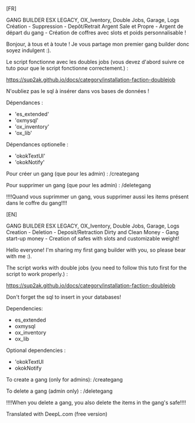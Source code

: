 [FR] 

GANG BUILDER ESX LEGACY, OX_Iventory, Double Jobs, Garage, Logs Création - Suppression - Depôt/Retrait Argent Sale et Propre - Argent de départ du gang - Création de coffres avec slots et poids personnalisable !

Bonjour, à tous et à toute ! Je vous partage mon premier gang builder donc soyez indulgent :). 


Le script fonctionne avec les doubles jobs (vous devez d'abord suivre ce tuto pour que le script fonctionne correctement.) : 

https://sup2ak.github.io/docs/category/installation-faction-doublejob


N'oubliez pas le sql à insérer dans vos bases de données ! 

Dépendances : 
- 'es_extended'
- 'oxmysql'
- 'ox_inventory'
- 'ox_lib'

Dépendances optionelle : 
- 'okokTextUI'
- 'okokNotify'


Pour créer un gang (que pour les admin) : 
/creategang 

Pour supprimer un gang (que pour les admin) : 
/deletegang

!!!!Quand vous suprimmer un gang, vous supprimer aussi les items présent dans le coffre du gang!!!!


[EN] 

GANG BUILDER ESX LEGACY, OX_Iventory, Double Jobs, Garage, Logs Creation - Deletion - Deposit/Retraction Dirty and Clean Money - Gang start-up money - Creation of safes with slots and customizable weight!

Hello everyone! I'm sharing my first gang builder with you, so please bear with me :). 


The script works with double jobs (you need to follow this tuto first for the script to work properly.) : 

https://sup2ak.github.io/docs/category/installation-faction-doublejob


Don't forget the sql to insert in your databases! 

Dependencies: 
- es_extended
- oxmysql
- ox_inventory
- ox_lib

Optional dependencies : 
- 'okokTextUI
- okokNotify


To create a gang (only for admins): 
/creategang 

To delete a gang (admin only) : 
/deletegang

!!!!When you delete a gang, you also delete the items in the gang's safe!!!!

Translated with DeepL.com (free version)
